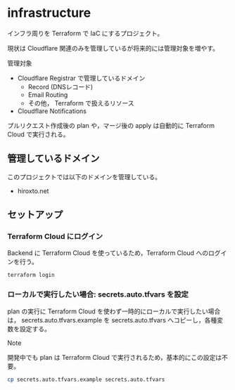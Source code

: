 # infrastructure

インフラ周りを Terraform で IaC にするプロジェクト。

現状は Cloudflare 関連のみを管理しているが将来的には管理対象を増やす。

管理対象
- Cloudflare Registrar で管理しているドメイン
  - Record (DNSレコード)
  - Email Routing
  - その他， Terraform で扱えるリソース
- Cloudflare Notifications

プルリクエスト作成後の plan や，マージ後の apply は自動的に Terraform Cloud で実行される。

## 管理しているドメイン

このプロジェクトでは以下のドメインを管理している。

- hiroxto.net

## セットアップ

### Terraform Cloud にログイン

Backend に Terraform Cloud を使っているため，Terraform Cloud へのログインを行う。

```bash
terraform login
```

### ローカルで実行したい場合: secrets.auto.tfvars を設定

plan の実行に Terraform Cloud を使わず一時的にローカルで実行したい場合は， secrets.auto.tfvars.example を secrets.auto.tfvars へコピーし，各種変数を設定する。

> [!NOTE]
> 開発中でも plan は Terraform Cloud で実行されるため，基本的にこの設定は不要。

```bash
cp secrets.auto.tfvars.example secrets.auto.tfvars
```
